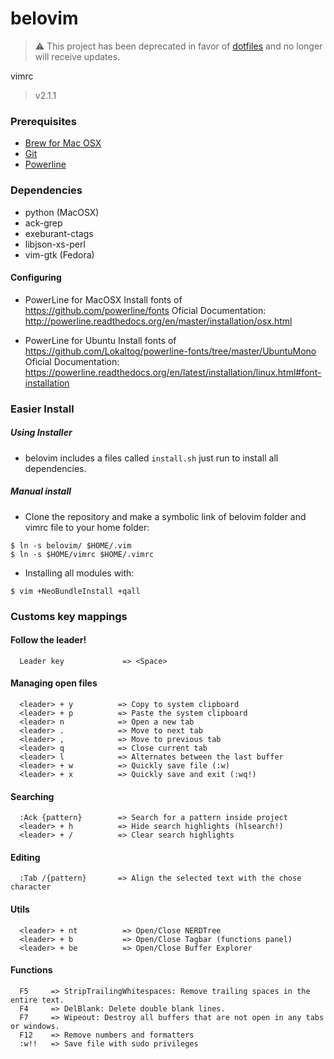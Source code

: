 # belovim

> :warning: This project has been deprecated in favor of [dotfiles](https://github.com/MrKoopaKiller/dotfiles) and no longer will receive updates.

vimrc
> v2.1.1

### Prerequisites
- [Brew for Mac OSX](http://brew.sh) 
- [Git](https://git-scm.com)
- [Powerline](https://powerline.readthedocs.org/en/latest/)

### Dependencies

- python (MacOSX)
- ack-grep
- exeburant-ctags
- libjson-xs-perl
- vim-gtk (Fedora)

#### Configuring

  - PowerLine for MacOSX
    Install fonts of https://github.com/powerline/fonts
    Oficial Documentation:
      http://powerline.readthedocs.org/en/master/installation/osx.html

  - PowerLine for Ubuntu
    Install fonts of https://github.com/Lokaltog/powerline-fonts/tree/master/UbuntuMono
    Oficial Documentation:
      https://powerline.readthedocs.org/en/latest/installation/linux.html#font-installation

### Easier Install
##### Using Installer
- belovim includes a files called ```install.sh``` just run to install all dependencies.

##### Manual install
- Clone the repository and make a symbolic link of belovim folder and vimrc file to your home folder:
```
$ ln -s belovim/ $HOME/.vim
$ ln -s $HOME/vimrc $HOME/.vimrc
```
- Installing all modules with:
```
$ vim +NeoBundleInstall +qall
```

### Customs key mappings

#### Follow the leader!
```
  Leader key             => <Space>
```

#### Managing open files
```
  <leader> + y          => Copy to system clipboard
  <leader> + p          => Paste the system clipboard
  <leader> n            => Open a new tab
  <leader> .            => Move to next tab
  <leader> ,            => Move to previous tab
  <leader> q            => Close current tab
  <leader> l            => Alternates between the last buffer
  <leader> + w          => Quickly save file (:w)
  <leader> + x          => Quickly save and exit (:wq!)
```

#### Searching
```
  :Ack {pattern}        => Search for a pattern inside project
  <leader> + h          => Hide search highlights (hlsearch!)
  <leader> + /          => Clear search highlights
```

#### Editing
```
  :Tab /{pattern}       => Align the selected text with the chose character
```

#### Utils
```
  <leader> + nt          => Open/Close NERDTree
  <leader> + b           => Open/Close Tagbar (functions panel)
  <leader> + be          => Open/Close Buffer Explorer
```

#### Functions
```
  F5     => StripTrailingWhitespaces: Remove trailing spaces in the entire text.
  F4     => DelBlank: Delete double blank lines.
  F7     => Wipeout: Destroy all buffers that are not open in any tabs or windows.
  F12    => Remove numbers and formatters
  :w!!   => Save file with sudo privileges
```
